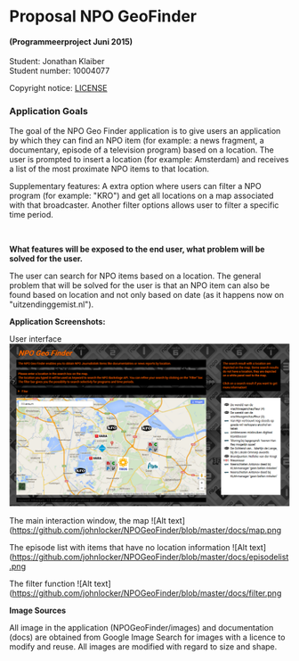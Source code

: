 # Proposal NPO GeoFinder 
#### (Programmeerproject Juni 2015)

Student: Jonathan Klaiber <br>
Student number: 10004077

Copyright notice: [LICENSE](https://github.com/johnlocker/NPOGeoFinder/blob/master/LICENSE)


### Application Goals

The goal of the NPO Geo Finder application is to give users an application by which they can find an NPO item (for example: a news fragment, a documentary, episode of a television program) based on a location. The user is prompted to insert a location (for example: Amsterdam) and receives a list of the most proximate NPO items to that location.

Supplementary features: A extra option where users can filter a NPO program (for example: "KRO") and get all locations on a map associated with that broadcaster.
						Another filter options allows user to filter a specific time period.

<br>

**What features will be exposed to the end user, what problem will be solved for the user.**

The user can search for NPO items based on a location. The general problem that will be solved for the user is that an NPO item can also be found based on location and not only based on date (as it happens now on "uitzendinggemist.nl").


**Application Screenshots:**

User interface
![Alt text](https://github.com/johnlocker/NPOGeoFinder/blob/master/docs/screenshot_main.png)

The main interaction window, the map
![Alt text](https://github.com/johnlocker/NPOGeoFinder/blob/master/docs/map.png

The episode list with items that have no location information
![Alt text](https://github.com/johnlocker/NPOGeoFinder/blob/master/docs/episodelist.png

The filter function
![Alt text](https://github.com/johnlocker/NPOGeoFinder/blob/master/docs/filter.png

**Image Sources**

All image in the application (NPOGeoFinder/images) and documentation (docs) are obtained from Google Image Search for
images with a licence to modify and reuse.
All images are modified with regard to size and shape.